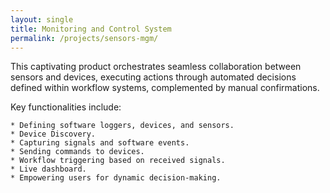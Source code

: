 ```yaml
---
layout: single
title: Monitoring and Control System
permalink: /projects/sensors-mgm/
---
```


<!-- This intriguing product is an orchesteration of sensors and devices seamlessly collaborate, executing actions through automated decisions via predefined workflows and/or manual human interventions. -->

This captivating product orchestrates seamless collaboration between sensors and devices, executing actions through automated decisions defined within workflow systems, complemented by manual confirmations.

Key functionalities include:

    * Defining software loggers, devices, and sensors.
    * Device Discovery.
    * Capturing signals and software events.
    * Sending commands to devices.
    * Workflow triggering based on received signals.
    * Live dashboard.
    * Empowering users for dynamic decision-making.